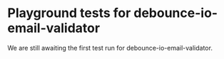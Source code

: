 # Playground tests for debounce-io-email-validator
We are still awaiting the first test run for debounce-io-email-validator.
